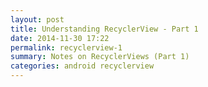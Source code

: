 ```yaml
---
layout: post
title: Understanding RecyclerView - Part 1
date: 2014-11-30 17:22
permalink: recyclerview-1
summary: Notes on RecyclerViews (Part 1)
categories: android recyclerview
---
```


